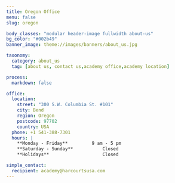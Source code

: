 ```yaml
---
title: Oregon Office
menu: false
slug: oregon

body_classes: "modular header-image fullwidth about-us"
bg_color: "#002b49"
banner_image: theme://images/banners/about_us.jpg

taxonomy:
  category: about_us
  tag: [about us, contact us,academy office,academy location]

process:
  markdown: false

office:
  location:
    street: "300 S.W. Columbia St. #101"
    city: Bend
    region: Oregon
    postcode: 97702
    country: USA
  phone: +1 541-388-7301
  hours: |
    **Monday - Friday**			9 am - 5 pm  
    **Saturday - Sunday**			Closed  
    **Holidays**					Closed

simple_contact:
  recipient: academy@harcourtsusa.com
---
```

